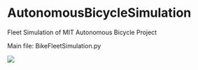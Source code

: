 # AutonomousBicycleSimulation
Fleet Simulation of MIT Autonomous Bicycle Project

Main file: BikeFleetSimulation.py

![](viz_example.gif)
